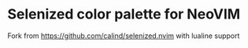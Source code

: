 # Selenized color palette for NeoVIM

Fork from https://github.com/calind/selenized.nvim with lualine support
